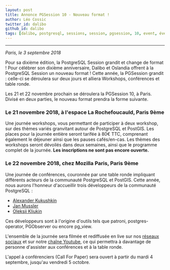 ```yaml
---
layout: post
title: Annonce PGSession 10 - Nouveau format !
author: Léo Cossic
twitter_id: dalibo
github_id: dalibo
tags: [dalibo, postgresql, sessions, session, pgsession, 10, event, événement, conférence, 2018]
---
```


---

*Paris, le 3 septembre 2018*

Pour sa dixième édition, la PostgreSQL Session grandit et change de format !
Pour célébrer son dixième anniversaire, Dalibo et Oslandia offrent à la PostgreSQL Session un nouveau format ! Cette année, la PGSession grandit : celle-ci se déroulera sur deux jours et alliera Workshops, conférences et table ronde.


<!--MORE-->

Les 21 et 22 novembre prochain se déroulera la PGSession 10, à Paris. Divisé en deux parties, le nouveau format prendra la forme suivante.

### Le 21 novembre 2018, à l'espace La Rochefoucauld, Paris 9ème 
Une journée workshops, vous permettant de participer à deux workshop, sur des thèmes variés granvitant autour de PostgreSQL et PostGIS.
Les places pour la journée entière seront tarifée à 80€ TTC, comprenant également le déjeuner ainsi que les pauses cafés/en-cas.
Les thèmes des workshops seront dévoilés dans deux semaines, ainsi que le programme complet de la journée. 
**Les inscriptions ne sont pas encore ouverte.**


### Le 22 novembre 2018, chez Mozilla Paris, Paris 9ème
Une journée de conférences, couronnée par une table ronde impliquant différents acteurs de la communauté PostgreSQL et PostGIS. 
Cette année, nous aurons l'honneur d'accueillir trois développeurs de la communauté PostgreSQL : 
   * [Alexander Kukushkin](https://github.com/CyberDem0n)
   * [Jan Mussler](https://github.com/Jan-M)
   * [Oleksii Kliukin](https://github.com/alexeyklyukin)

Ces développeurs sont à l'origine d'outils tels que patroni, postgres-operator, PGObserver ou encore pg_view.

L'ensemble de la journée sera filmée et rediffusée en live sur nos [réseaux sociaux](https://twitter.com/dalibo) et sur notre [chaîne Youtube](https://www.youtube.com/c/dalibo/), ce qui permettra à davantage de personne d'assister aux conférences et à la table ronde. 

L'appel à conférenciers (Call For Paper) sera ouvert à partir du mardi 4 septembre, jusqu'au vendredi 5 octobre.
